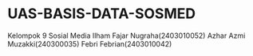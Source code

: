 # UAS-BASIS-DATA-SOSMED
Kelompok 9 Sosial Media
Ilham Fajar Nugraha(2403010052)
Azhar Azmi Muzakki(240300035)
Febri Febrian(2403010042)
